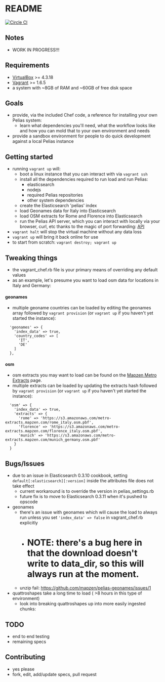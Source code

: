 README
======

[![Circle CI](https://circleci.com/gh/pelias/pelias-vagrant.png?style=badge)](https://circleci.com/gh/pelias/pelias-vagrant)

Notes
-----
* WORK IN PROGRESS!!!

Requirements
------------
* [VirtualBox](https://www.virtualbox.org/wiki/Downloads) >= 4.3.18
* [Vagrant](https://www.vagrantup.com/downloads.html) >= 1.6.5
* a system with ~8GB of RAM and ~60GB of free disk space

Goals
-----
* provide, via the included Chef code, a reference for installing your own Pelias system:
  * learn what dependencies you'll need, what the workflow looks like and how you can mold that to your own environment and needs
* provide a sandbox environment for people to do quick development against a local Pelias instance

Getting started
---------------
* running `vagrant up` will:
  * boot a linux instance that you can interact with via `vagrant ssh`
  * install all the dependencies required to run load and run Pelias:
    * elasticsearch
    * nodejs
    * required Pelias repositories
    * other system dependencies
  * create the Elasticsearch 'pelias' index
  * load Geonames data for Italy into Elasticsearch
  * load OSM extracts for Rome and Florence into Elasticsearch
  * run the Pelias API server, which you can interact with locally via your browser, curl, etc thanks to the magic of port forwarding: [API](http://localhost:3100/search?input=Coli&lat=41.8902&lon=12.4923)
* `vagrant halt` will stop the virtual machine without any data loss
* `vagrant up` will bring it back online for use
* to start from scratch: `vagrant destroy; vagrant up`

Tweaking things
---------------
* the vagrant_chef.rb file is your primary means of overriding any default values
* as an example, let's presume you want to load osm data for locations in Italy and Germany:

#### geonames
* multiple geoname countries can be loaded by editing the geonames array followed by `vagrant provision` (or `vagrant up` if you haven't yet started the instance):
```
  'geonames' => {
    'index_data' => true,
    'country_codes' => [
      'IT',
      'DE'
    ]
  },
```

#### osm
* osm extracts you may want to load can be found on the [Mapzen Metro Extracts](https://mapzen.com/metro-extracts) page.
* multiple extracts can be loaded by updating the extracts hash followed by `vagrant provision` (or `vagrant up` if you haven't yet started the instance):
```
  'osm' => {
    'index_data' => true,
    'extracts' => {
      'rome' => 'https://s3.amazonaws.com/metro-extracts.mapzen.com/rome_italy.osm.pbf',
      'florence' => 'https://s3.amazonaws.com/metro-extracts.mapzen.com/florence_italy.osm.pbf',
      'munich' => 'https://s3.amazonaws.com/metro-extracts.mapzen.com/munich_germany.osm.pbf'
    }
  }
```


Bugs/Issues
-----------
* due to an issue in Elasticsearch 0.3.10 cookbook, setting `default[:elasticsearch][:version]` inside the attributes file does not take effect
  * current workaround is to override the version in pelias_settings.rb
  * future fix is to move to Elasticsearch 0.3.11 when it's pushed to opscode
* geonames
  * there's an issue with geonames which will cause the load to always run unless you set `'index_data' => false` in vagrant_chef.rb explicitly
    * # NOTE: there's a bug here in that the download doesn't write to data_dir, so this will always run at the moment.
  * unzip fail: https://github.com/mapzen/pelias-geonames/issues/1
* quattroshapes take a long time to load ( >8 hours in this type of environment)
  * look into breaking quattroshapes up into more easily ingested chunks: 

TODO
----
* end to end testing
* remaining specs

Contributing
------------
* yes please
* fork, edit, add/update specs, pull request
